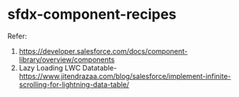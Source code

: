 # sfdx-component-recipes
Refer: 
1. https://developer.salesforce.com/docs/component-library/overview/components
2. Lazy Loading LWC Datatable- https://www.jitendrazaa.com/blog/salesforce/implement-infinite-scrolling-for-lightning-data-table/